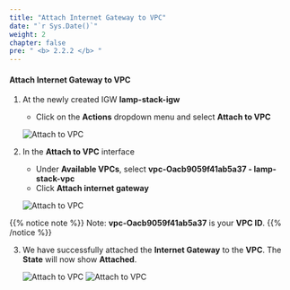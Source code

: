 ```yaml
---
title: "Attach Internet Gateway to VPC"
date: "`r Sys.Date()`"
weight: 2
chapter: false
pre: " <b> 2.2.2 </b> "
---
```


#### Attach Internet Gateway to VPC

1. At the newly created IGW **lamp-stack-igw**

   - Click on the **Actions** dropdown menu and select **Attach to VPC**

   ![Attach to VPC](/images/2.2-InternetGateway/2.2.2-AttachToVPC/0001-attachtovpc.png?featherlight=false&width=90pc)

2. In the **Attach to VPC** interface

   - Under **Available VPCs**, select **vpc-Oacb9059f41ab5a37 - lamp-stack-vpc**
   - Click **Attach internet gateway**

   ![Attach to VPC](/images/2.2-InternetGateway/2.2.2-AttachToVPC/0002-attachtovpc.png?featherlight=false&width=90pc)

{{% notice note %}}
Note: **vpc-Oacb9059f41ab5a37** is your **VPC ID**.
{{% /notice %}}

3. We have successfully attached the **Internet Gateway** to the **VPC**. The **State** will now show **Attached**.

   ![Attach to VPC](/images/2.2-InternetGateway/2.2.2-AttachToVPC/0003-attachtovpc.png?featherlight=false&width=90pc)
   ![Attach to VPC](/images/2.2-InternetGateway/2.2.2-AttachToVPC/0004-attachtovpc.png?featherlight=false&width=90pc)
